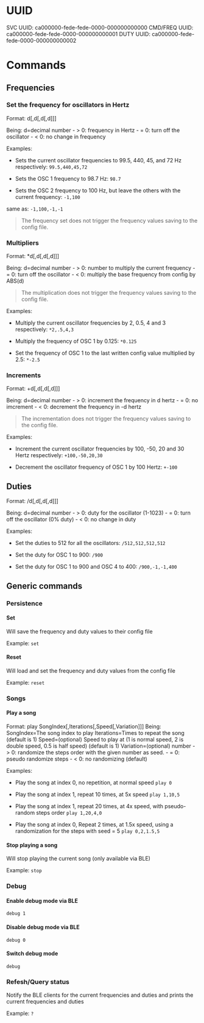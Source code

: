 # UUID

SVC UUID: ca000000-fede-fede-0000-000000000000
CMD/FREQ UUID: ca000000-fede-fede-0000-000000000001
DUTY UUID: ca000000-fede-fede-0000-000000000002

# Commands

## Frequencies

### Set the frequency for oscillators in Hertz

Format: d[,d[,d[,d]]]

Being: d=decimal number 
	   - > 0: frequency in Hertz
	   - = 0: turn off the oscillator
	   - < 0: no change in frequency

Examples:

- Sets the current oscillator frequencies to 99.5, 440, 45, and 72 Hz respectively:
`99.5,440,45,72`

- Sets the OSC 1 frequency to 98.7 Hz:
`98.7`

- Sets the OSC 2 frequency to 100 Hz, but leave the others with the current frequency:
`-1,100`

same as:
`-1,100,-1,-1`

> The frequency set does not trigger the frequency values saving to the config file.

### Multipliers

Format: *d[,d[,d[,d]]]

Being: d=decimal number 
	   - > 0: number to multiply the current frequency
	   - = 0: turn off the oscillator
	   - < 0: multiply the base frequency from config by ABS(d)

> The multiplication does not trigger the frequency values saving to the config file.

Examples:

- Multiply the current oscillator frequencies by 2, 0.5, 4 and 3 respectively:
`*2,.5,4,3`

- Multiply the frequency of OSC 1 by 0.125:
`*0.125`

- Set the frequency of OSC 1 to the last written config value multiplied by 2.5:
`*-2.5`

### Increments

Format: +d[,d[,d[,d]]]

Being: d=decimal number 
	   - > 0: increment the frequency in d hertz
	   - = 0: no imcrement
	   - < 0: decrement the frequency in -d hertz
	   
> The incrementation does not trigger the frequency values saving to the config file.

Examples:

- Increment the current oscillator frequencies by 100, -50, 20 and 30 Hertz respectively:
`+100,-50,20,30`

- Decrement the  oscillator frequency of OSC 1 by 100 Hertz:
`+-100`

## Duties

Format: /d[,d[,d[,d]]]

Being: d=decimal number 
	   - > 0: duty for the oscillator (1-1023)
	   - = 0: turn off the oscillator (0% duty)
	   - < 0: no change in duty

Examples:

- Set the duties to 512 for all the oscillators:
`/512,512,512,512`

- Set the duty for OSC 1 to 900:
`/900`

- Set the duty for OSC 1 to 900 and OSC 4 to 400:
`/900,-1,-1,400`


## Generic commands

### Persistence

#### Set
Will save the frequency and duty values to their config file 

Example:
`set`

#### Reset
Will load and set the frequency and duty values from the config file 

Example:
`reset`

### Songs

#### Play a song

Format: play SongIndex[,Iterations[,Speed[,Variation]]]
Being: SongIndex=The song index to play
	   Iterations=Times to repeat the song (default is 1)
	   Speed=(optional) Speed to play at (1 is normal speed, 2 is double speed, 0.5 is half speed) (default is 1)
	   Variation=(optional) number 
			- > 0: randomize the steps order with the given number as seed. 
			- = 0: pseudo randomize steps
			- < 0: no randomizing (default)

Examples:

- Play the song at index 0, no repetition, at normal speed
`play 0`

- Play the song at index 1, repeat 10 times, at 5x speed
`play 1,10,5`

- Play the song at index 1, repeat 20 times, at 4x speed, with pseudo-random steps order
`play 1,20,4,0`

- Play the song at index 0, Repeat 2 times, at 1.5x speed, using a randomization for the steps with seed = 5
`play 0,2,1.5,5`

#### Stop playing a song
Will stop playing the current song (only available via BLE)

Example:
`stop`

### Debug

#### Enable debug mode via BLE 
`debug 1`

#### Disable debug mode via BLE 
`debug 0`

#### Switch debug mode
`debug`

### Refesh/Query status
Notify the BLE clients for the current frequencies and duties and prints the current frequencies and duties

Example:
`?` 


